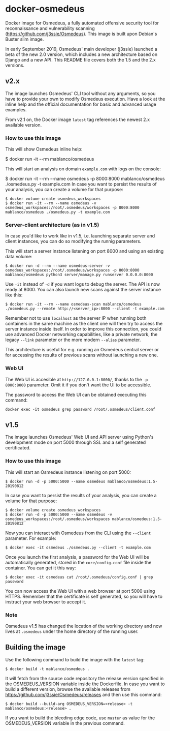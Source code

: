 # docker-osmedeus

Docker image for Osmedeus, a fully automated offensive security tool for reconnaissance and vulnerability scanning (<https://github.com/j3ssie/Osmedeus>). This image is built upon Debian's Buster slim image.

In early September 2019, Osmedeus' main developer (j3ssie) launched a beta of the new 2.0 version, which includes a new architecture based on Django and a new API. This README file covers both the 1.5 and the 2.x versions.

## v2.x

The image launches Osmedeus' CLI tool without any arguments, so you have to provide your own to modify Osmedeus execution. Have a look at the inline help and the official documentation for basic and advanced usage examples.

From v2.1 on, the Docker image `latest` tag references the newest 2.x available version.

### How to use this image

This will show Osmedeus inline help:

$ docker run -it --rm mablanco/osmedeus

This will start an analysis on domain `example.com` with logs on the console:

$ docker run -it --rm --name osmedeus -p 8000:8000 mablanco/osmedeus ./osmedeus.py -t example.com
In case you want to persist the results of your analysis, you can create a volume for that purpose:

    $ docker volume create osmedeus_workspaces
    $ docker run -it --rm --name osmedeus -v osmedeus_workspaces:/root/.osmedeus/workspaces -p 8000:8000 mablanco/osmedeus ./osmedeus.py -t example.com

### Server-client architecture (as in v1.5)

In case you'd like to work like in v1.5, i.e. launching separate server and client instances, you can do so modifying the runnig parameters.

This will start a server instance listening on port 8000 and using an existing data volume:

    $ docker run -d --rm --name osmedeus-server -v osmedeus_workspaces:/root/.osmedeus/workspaces -p 8000:8000 mablanco/osmedeus python3 server/manage.py runserver 0.0.0.0:8000

Use `-it` instead of `-d` if you want logs to debug the server. The API is now ready at 8000. You can also launch new scans against the server instance like this:

    $ docker run -it --rm --name osmedeus-scan mablanco/osmedeus ./osmedeus.py --remote http://<server_ip>:8000 --client -t example.com

Remember not to use `localhost` as the server IP when running both containers in the same machine as the client one will then try to access the server instance inside itself. In order to improve this connection, you could use advanced Docker networking capabilities, like a private network, the legacy `--link` parameter or the more modern `--alias` parameter.

This architecture is useful for e.g. running an Osmedeus central server or for accessing the results of previous scans without launching a new one.

### Web UI

The Web UI is accesible at `http://127.0.0.1:8000/`, thanks to the `-p 8000:8000` parameter. Omit it if you don't want the UI to be accessible.

The password to access the Web UI can be obtained executing this command:

    docker exec -it osmedeus grep password /root/.osmedeus/client.conf

## v1.5

The image launches Osmedeus' Web UI and API server using Python's development mode on port 5000 through SSL and a self generated certificated.

### How to use this image

This will start an Osmedeus instance listening on port 5000:

    $ docker run -d -p 5000:5000 --name osmedeus mablanco/osmedeus:1.5-20190812

In case you want to persist the results of your analysis, you can create a volume for that purpose:

    $ docker volume create osmedeus_workspaces
    $ docker run -d -p 5000:5000 --name osmedeus -v osmedeus_workspaces:/root/.osmedeus/workspaces mablanco/osmedeus:1.5-20190812

Now you can interact with Osmedeus from the CLI using the `--client` parameter. For example:

    $ docker exec -it osmedeus ./osmedeus.py --client -t example.com

Once you launch the first analysis, a password for the Web UI will be automatically generated, stored in the `core/config.conf` file inside the container. You can get it this way:

    $ docker exec -it osmedeus cat /root/.osmedeus/config.conf | grep password

You can now access the Web UI with a web browser at port 5000 using HTTPS. Remember that the certificate is self generated, so you will have to instruct your web browser to accept it.

### Note

Osmedeus v1.5 has changed the location of the working directory and now lives at `.osmedeus` under the home directory of the running user.

## Building the image

Use the following command to build the image with the `latest` tag:

    $ docker build -t mablanco/osmedeus .

It will fetch from the source code repository the release version specified in the OSMEDEUS_VERSION variable inside the Dockerfile. In case you want to build a different version, browse the available releases from <https://github.com/j3ssie/Osmedeus/releases> and then use this command:

    $ docker build --build-arg OSMEDEUS_VERSION=<release> -t mablanco/osmedeus:<release> .

If you want to build the bleeding edge code, use `master` as value for the OSMEDEUS_VERSION variable in the previous command.
